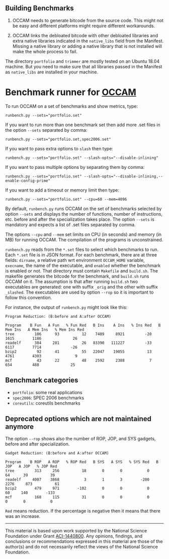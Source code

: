## Building Benchmarks ##

1. OCCAM needs to generate bitcode from the source code.
This might not be easy and different platforms might require different workarounds. 

2. OCCAM links the debloated bitcode with other debloated libraries and extra native libraries indicated in the `native_libs` field from the Manifest.
Missing a native library or adding a native library that is not installed will make the whole process to fail. 

The directory `portfolio` and `trimmer` are mostly tested on an Ubuntu 18.04 machine. 
But you need to make sure that all libraries passed in the Manifest as `native_libs` are installed in your machine.

# Benchmark runner for [OCCAM](https://github.com/SRI-CSL/OCCAM) #

To run OCCAM on a set of benchmarks and show metrics, type:

	runbench.py --sets="portfolio.set"

If you want to run more than one benchmark set then add more .set
files in the option `--sets` separated by comma:

	runbench.py --sets="portfolio.set,spec2006.set"

If you want to pass extra options to `slash` then type:

	runbench.py --sets="portfolio.set" --slash-opts="--disable-inlining"

If you want to pass multiple options by separating them by comma:

	runbench.py --sets="portfolio.set" --slash-opts="--disable-inlining,--enable-config-prime"

If you want to add a timeout or memory limit then type:

	runbench.py --sets="portfolio.set" --cpu=60 --mem=4096
	
By default, `runbench.py` runs OCCAM on the set of benchmarks selected
by option `--sets` and displays the number of functions, number of
instructions, etc. before and after the specialization takes
place. The option `--sets` is mandatory and expects a list of .set
files separated by comma.

The options `--cpu` and `--mem` set limits on CPU (in seconds) and
memory (in MB) for running OCCAM. The compilation of the programs is
unconstrained.

`runbench.py` reads from the `*.set` files to select which benchmarks
to run.  Each `*.set` file is in JSON format. For each benchmark,
there are at three fields: `dirname`, a relative path wrt environment
`OCCAM_HOME` variable, `execname`, the name of the executable, and
`enabled` whether the benchmark is enabled or not. That directory must
contain `Makefile` and `build.sh`. The makefile generates the bitcode
for the benchmark, and `build.sh` runs OCCAM on it. The assumption is
that after running `build.sh` two executables are generated: one with
suffix `_orig` and the other with suffix `_slashed`. The executables
are used by option `--rop` so it is important to follow this
convention.

For instance, the output of `runbench.py` might look like this:

```
Program Reduction: (B:before and A:after OCCAM)

Program    B Fun   A Fun   % Fun Red   B Ins    A Ins   % Ins Red   B Mem Ins   A Mem Ins   % Mem Ins Red
tree         106      93          12    7409     8921         -20        1615        1186              26
readelf      384     281          26   83390   111227         -33        6117        7714             -26
bzip2         92      41          55   22047    19055          13        4761        4303               9
mcf           43      22          48    2592     2388           7         654         488              25
```

## Benchmark categories ## 

- `portfolio`: some real applications 
- `spec2006`: SPEC 2006 benchmarks
- `coreutils`: coreutils benchmarks

## Deprecated options which are not maintained anymore ##

The option `--rop` shows also the number of ROP, JOP, and SYS gadgets,
before and after specialization.

```
Gadget Reduction: (B:before and A:after OCCAM)

Program    B ROP   A ROP   % ROP Red   B SYS   A SYS   % SYS Red   B JOP   A JOP   % JOP Red
tree         313     256          18       0       0           0      64      39          39
readelf     4007    3868           3       1       3        -200    2276     873          61
bzip2        479     971        -102       0       0           0      60     140        -133
mcf          168     115          31       0       0           0       0       0           0

```

`Red` means reduction. If the percentage is negative then it means
that there was an increase.


 
---

This material is based upon work supported by the National Science Foundation under Grant [ACI-1440800](http://www.nsf.gov/awardsearch/showAward?AWD_ID=1440800). Any opinions, findings, and conclusions or recommendations expressed in this material are those of the author(s) and do not necessarily reflect the views of the National Science Foundation.

